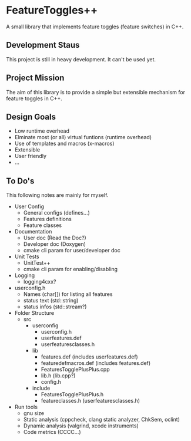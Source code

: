FeatureToggles++
======================

A small library that implements feature toggles (feature switches) in C++.

Development Staus
-----------------
This project is still in heavy development. It can't be used yet.

Project Mission
---------------
The aim of this library is to provide a simple but extensible mechanism for feature toggles in C++.

Design Goals
------------
- Low runtime overhead
- Elminate most (or all) virtual funtions (runtime overhead)
- Use of templates and macros (x-macros)
- Extensible
- User friendly
- ...


To Do's
-------
This following notes are mainly for myself.
- User Config
    + General configs (defines...)
    + Features definitions
    + Feature classes
- Documentation
    + User doc (Read the Doc?)
    + Developer doc (Doxygen)
    + cmake cli param for user/developer doc
- Unit Tests
    + UnitTest++
    + cmake cli param for enabling/disabling
- Logging
    + logging4cxx?
- userconfig.h
    + Names (char[]) for listing all features
    + status text (std::string)
    + status infos (std::stream?)
- Folder Structure
    + src
        + userconfig
            + userconfig.h
            + userfeatures.def
            + userfeaturesclasses.h
        + lib
            + features.def (includes userfeatures.def)
            + featuredefmacros.def (includes features.def)
            + FeaturesTogglePlusPlus.cpp
            + lib.h (lib.cpp?)
            + config.h
        + include
            + FeaturesTogglePlusPlus.h
            + featureclasses.h (userfeaturesclasses.h)
- Run tools
    + gnu size
    + Static analysis (cppcheck, clang static analyzer, ChkSem, oclint)
    + Dynamic analysis (valgrind, xcode instruments)
    + Code metrics (CCCC...)